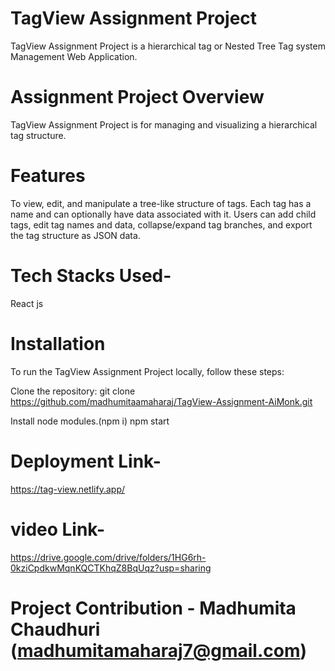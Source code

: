 # TagView Assignment Project
TagView Assignment Project is a hierarchical tag or Nested Tree Tag system Management Web Application.
# Assignment Project Overview
TagView Assignment Project is for managing and visualizing a hierarchical tag structure. 

# Features
To view, edit, and manipulate a tree-like structure of tags. Each tag has a name and can optionally have data associated with it. Users can add child tags, edit tag names and data, collapse/expand tag branches, and export the tag structure as JSON data.

# Tech Stacks Used-
React js

# Installation
To run the TagView Assignment Project locally, follow these steps:

Clone the repository: git clone https://github.com/madhumitaamaharaj/TagView-Assignment-AiMonk.git

Install node modules.(npm i) npm start

# Deployment Link- 
https://tag-view.netlify.app/

# video Link-
https://drive.google.com/drive/folders/1HG6rh-0kziCpdkwMqnKQCTKhqZ8BqUqz?usp=sharing

# Project Contribution - Madhumita Chaudhuri (madhumitamaharaj7@gmail.com)